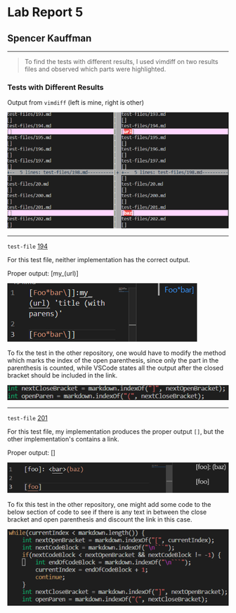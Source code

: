 # Lab Report 5

## Spencer Kauffman

---

> To find the tests with different results, I used vimdiff on two results files and observed which parts were highlighted.

### Tests with Different Results

Output from `vimdiff` (left is mine, right is other)

![vimdiff_outputs](vimdiff_outputs.png)

---

`test-file` [194](https://github.com/nidhidhamnani/markdown-parser/blob/main/test-files/194.md)

For this test file, neither implementation has the correct output.

Proper output: [my_(url)]

![194_expected](194_expected.png)

To fix the test in the other repository, one would have to modify the method which marks the index of the open parenthesis, since only the part in the parenthesis is counted, while VSCode states all the output after the closed bracket should be included in the link.

![194_change](194_change.png)

---

`test-file` [201](https://github.com/nidhidhamnani/markdown-parser/blob/main/test-files/201.md)

For this test file, my implementation produces the proper output `[]`, but the other implementation's contains a link.

Proper output: []

![201_expected](201_expected.png)

To fix this test in the other repository, one might add some code to the below section of code to see if there is any text in between the close bracket and open parenthesis and discount the link in this case.

![201_change](201_change.png)